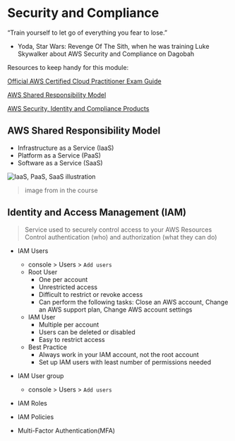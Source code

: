 # Security and Compliance

“Train yourself to let go of everything you fear to lose.”

- Yoda, Star Wars: Revenge Of The Sith, when he was training Luke Skywalker about AWS Security and Compliance on Dagobah

Resources to keep handy for this module:

[Official AWS Certified Cloud Practitioner Exam Guide](https://d1.awsstatic.com/training-and-certification/docs-cloud-practitioner/AWS-Certified-Cloud-Practitioner_Exam-Guide.pdf)

[AWS Shared Responsibility Model](https://aws.amazon.com/compliance/shared-responsibility-model)

[AWS Security, Identity and Compliance Products](https://aws.amazon.com/products/security)

## AWS Shared Responsibility Model

- Infrastructure as a Service (IaaS)
- Platform as a Service (PaaS)
- Software as a Service (SaaS)

![IaaS, PaaS, SaaS illustration](https://i.imgur.com/gxMjfAJ.png)

> image from in the course

## Identity and Access Management (IAM)

> Service used to securely control access to your AWS Resources
> Control authentication (who) and authorization (what they can do)

- IAM Users
  - console > Users > `Add users`
  - Root User
    - One per account
    - Unrestricted access
    - Difficult to restrict or revoke access
    - Can perform the following tasks: Close an AWS account, Change an AWS support plan, Change AWS account settings
  - IAM User
    - Multiple per account
    - Users can be deleted or disabled
    - Easy to restrict access
  - Best Practice
    - Always work in your IAM account, not the root account
    - Set up IAM users with least number of permissions needed

- IAM User group
  - console > Users > `Add users`

- IAM Roles
- IAM Policies
- Multi-Factor Authentication(MFA)
